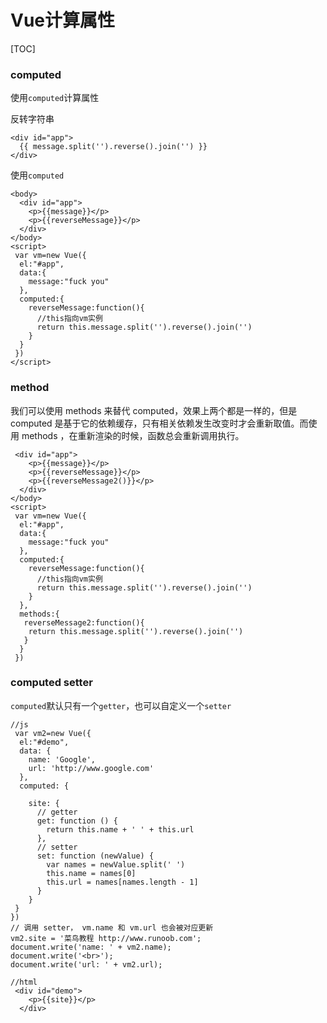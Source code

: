 # Vue计算属性



[TOC]

### computed

使用`computed`计算属性

反转字符串

```
<div id="app">
  {{ message.split('').reverse().join('') }}
</div>
```

使用`computed`

```
<body>
  <div id="app">
    <p>{{message}}</p>
    <p>{{reverseMessage}}</p>
  </div>
</body>
<script>
 var vm=new Vue({
  el:"#app",
  data:{
    message:"fuck you"
  },
  computed:{
    reverseMessage:function(){
      //this指向vm实例
      return this.message.split('').reverse().join('')
    }
  }
 })
</script>
```

### method

我们可以使用 methods 来替代 computed，效果上两个都是一样的，但是 computed 是基于它的依赖缓存，只有相关依赖发生改变时才会重新取值。而使用 methods ，在重新渲染的时候，函数总会重新调用执行。

```
 <div id="app">
    <p>{{message}}</p>
    <p>{{reverseMessage}}</p>
    <p>{{reverseMessage2()}}</p>
  </div>
</body>
<script>
 var vm=new Vue({
  el:"#app",
  data:{
    message:"fuck you"
  },
  computed:{
    reverseMessage:function(){
      //this指向vm实例
      return this.message.split('').reverse().join('')
    }
  },
  methods:{
   reverseMessage2:function(){
    return this.message.split('').reverse().join('')
   }
  }
 })
```

### computed setter

`computed`默认只有一个`getter`，也可以自定义一个`setter`

```
//js
 var vm2=new Vue({
  el:"#demo",
  data: {
	name: 'Google',
	url: 'http://www.google.com'
  },
  computed: {
    
    site: {
      // getter
      get: function () {
        return this.name + ' ' + this.url
      },
      // setter
      set: function (newValue) {
        var names = newValue.split(' ')
        this.name = names[0]
        this.url = names[names.length - 1]
      }
    }
 }
})
// 调用 setter， vm.name 和 vm.url 也会被对应更新
vm2.site = '菜鸟教程 http://www.runoob.com';
document.write('name: ' + vm2.name);
document.write('<br>');
document.write('url: ' + vm2.url);

//html
 <div id="demo">
    <p>{{site}}</p>
  </div>
```



